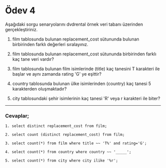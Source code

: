 # Ödev 4

Aşağıdaki sorgu senaryolarını dvdrental örnek veri tabanı üzerinden gerçekleştiriniz.

1. film tablosunda bulunan replacement_cost sütununda bulunan birbirinden farklı değerleri sıralayınız.

2. film tablosunda bulunan replacement_cost sütununda birbirinden farklı kaç tane veri vardır?

3. film tablosunda bulunan film isimlerinde (title) kaç tanesini T karakteri ile başlar ve aynı zamanda rating 'G' ye
   eşittir?

4. country tablosunda bulunan ülke isimlerinden (country) kaç tanesi 5 karakterden oluşmaktadır?

5. city tablosundaki şehir isimlerinin kaç tanesi 'R' veya r karakteri ile biter?

---

### Cevaplar;

```
1. select distinct replacement_cost from film;

2. select count (distinct replacement_cost) from film;

3. select count(*) from film where title ~~ 'T%' and rating='G';

4. select count(*) from country where country ~~ '_____';

5. select count(*) from city where city ilike '%r';
```